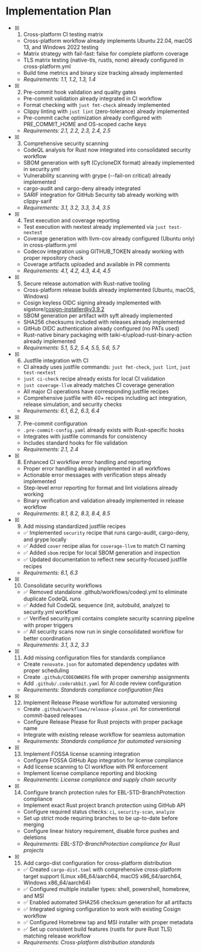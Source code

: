 # Implementation Plan

- [x] 1. Cross-platform CI testing matrix

  - Cross-platform workflow already implements Ubuntu 22.04, macOS 13, and Windows 2022 testing
  - Matrix strategy with fail-fast: false for complete platform coverage
  - TLS matrix testing (native-tls, rustls, none) already configured in cross-platform.yml
  - Build time metrics and binary size tracking already implemented
  - _Requirements: 1.1, 1.2, 1.3, 1.4_

- [x] 2. Pre-commit hook validation and quality gates

  - Pre-commit validation already integrated in CI workflow
  - Format checking with `just fmt-check` already implemented
  - Clippy linting with `just lint` (zero-tolerance) already implemented
  - Pre-commit cache optimization already configured with PRE_COMMIT_HOME and OS-scoped cache keys
  - _Requirements: 2.1, 2.2, 2.3, 2.4, 2.5_

- [x] 3. Comprehensive security scanning

  - CodeQL analysis for Rust now integrated into consolidated security workflow
  - SBOM generation with syft (CycloneDX format) already implemented in security.yml
  - Vulnerability scanning with grype (--fail-on critical) already implemented
  - cargo-audit and cargo-deny already integrated
  - SARIF integration for GitHub Security tab already working with clippy-sarif
  - _Requirements: 3.1, 3.2, 3.3, 3.4, 3.5_

- [x] 4. Test execution and coverage reporting

  - Test execution with nextest already implemented via `just test-nextest`
  - Coverage generation with llvm-cov already configured (Ubuntu only) in cross-platform.yml
  - Codecov integration using GITHUB_TOKEN already working with proper repository check
  - Coverage artifacts uploaded and available in PR comments
  - _Requirements: 4.1, 4.2, 4.3, 4.4, 4.5_

- [x] 5. Secure release automation with Rust-native tooling

  - Cross-platform release builds already implemented (Ubuntu, macOS, Windows)
  - Cosign keyless OIDC signing already implemented with sigstore/cosign-installer@v3.9.2
  - SBOM generation per artifact with syft already implemented
  - SHA256 checksums included with releases already implemented
  - GitHub OIDC authentication already configured (no PATs used)
  - Rust-native binary packaging with taiki-e/upload-rust-binary-action already implemented
  - _Requirements: 5.1, 5.2, 5.4, 5.5, 5.6, 5.7_

- [x] 6. Justfile integration with CI

  - CI already uses justfile commands: `just fmt-check`, `just lint`, `just test-nextest`
  - `just ci-check` recipe already exists for local CI validation
  - `just coverage-llvm` already matches CI coverage generation
  - All major CI operations have corresponding justfile recipes
  - Comprehensive justfile with 40+ recipes including act integration, release simulation, and security checks
  - _Requirements: 6.1, 6.2, 6.3, 6.4_

- [x] 7. Pre-commit configuration

  - `.pre-commit-config.yaml` already exists with Rust-specific hooks
  - Integrates with justfile commands for consistency
  - Includes standard hooks for file validation
  - _Requirements: 2.1, 2.4_

- [x] 8. Enhanced CI workflow error handling and reporting

  - Proper error handling already implemented in all workflows
  - Actionable error messages with verification steps already implemented
  - Step-level error reporting for format and lint violations already working
  - Binary verification and validation already implemented in release workflow
  - _Requirements: 8.1, 8.2, 8.3, 8.4, 8.5_

- [x] 9. Add missing standardized justfile recipes

  - ✅ Implemented `security` recipe that runs cargo-audit, cargo-deny, and grype locally
  - ✅ Added `cover` recipe alias for `coverage-llvm` to match CI naming
  - ✅ Added `sbom` recipe for local SBOM generation and inspection
  - ✅ Updated documentation to reflect new security-focused justfile recipes
  - _Requirements: 6.1, 6.3_

- [x] 10. Consolidate security workflows

  - ✅ Removed standalone .github/workflows/codeql.yml to eliminate duplicate CodeQL runs
  - ✅ Added full CodeQL sequence (init, autobuild, analyze) to security.yml workflow
  - ✅ Verified security.yml contains complete security scanning pipeline with proper triggers
  - ✅ All security scans now run in single consolidated workflow for better coordination
  - _Requirements: 3.1, 3.2, 3.3_

- [x] 11. Add missing configuration files for standards compliance

  - Create `renovate.json` for automated dependency updates with proper scheduling
  - Create `.github/CODEOWNERS` file with proper ownership assignments
  - Add `.github/.coderabbit.yaml` for AI code review configuration
  - _Requirements: Standards compliance configuration files_

- [x] 12. Implement Release Please workflow for automated versioning

  - Create `.github/workflows/release-please.yml` for conventional commit-based releases
  - Configure Release Please for Rust projects with proper package name
  - Integrate with existing release workflow for seamless automation
  - _Requirements: Standards compliance for automated versioning_

- [x] 13. Implement FOSSA license scanning integration

  - Configure FOSSA GitHub App integration for license compliance
  - Add license scanning to CI workflow with PR enforcement
  - Implement license compliance reporting and blocking
  - _Requirements: License compliance and supply chain security_

- [x] 14. Configure branch protection rules for EBL-STD-BranchProtection compliance

  - Implement exact Rust project branch protection using GitHub API
  - Configure required status checks: `ci`, `security-scan`, `analyze`
  - Set up strict mode requiring branches to be up-to-date before merging
  - Configure linear history requirement, disable force pushes and deletions
  - _Requirements: EBL-STD-BranchProtection compliance for Rust projects_

- [x] 15. Add cargo-dist configuration for cross-platform distribution

  - ✅ Created `cargo-dist.toml` with comprehensive cross-platform target support (Linux x86_64/aarch64, macOS x86_64/aarch64, Windows x86_64/aarch64)
  - ✅ Configured multiple installer types: shell, powershell, homebrew, and MSI
  - ✅ Enabled automated SHA256 checksum generation for all artifacts
  - ✅ Integrated signing configuration to work with existing Cosign workflow
  - ✅ Configured Homebrew tap and MSI installer with proper metadata
  - ✅ Set up consistent build features (rustls for pure Rust TLS) matching release workflow
  - _Requirements: Cross-platform distribution standards_
